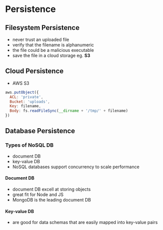 # Persistence

## Filesystem Persistence

- never trust an uploaded file
- verify that the filename is alphanumeric
- the file could be a malicious executable
- save the file in a cloud storage eg. **S3**

## Cloud Persistence

- AWS S3

```js
aws.putObject({
  ACL: 'private',
  Bucket: 'uploads',
  Key: filename,
  Body: fs.readFileSync(__dirname + '/tmp/' + filename)
})
```

## Database Persistence

### Types of NoSQL DB

- document DB
- key-value DB
- NoSQL databases support concurrency to scale performance

#### Document DB

- document DB excell at storing objects 
- great fit for Node and JS
- MongoDB is the leading document DB


#### Key-value DB

- are good for data schemas that are easily mapped into key-value pairs
